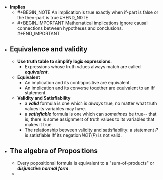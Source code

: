 - **Implies**
	- #+BEGIN_NOTE
	  An implication is true exactly when if-part is false or the then-part is true
	  #+END_NOTE
	- #+BEGIN_IMPORTANT
	  Mathematical implications ignore causal connections between hypotheses and conclusions.
	  #+END_IMPORTANT
- ## Equivalence and validity
	- **Use truth table to simplify logic expressions.**
		- Expressions whose truth values always match are called **_equivalent_**.
	- **Equivalent**
		- An implication and its contrapositive are equivalent.
		- An implication and its converse together are equivalent to an iff statement.
	- **Validity and Satisfiability**
		- a **_valid_** formula is one which is _always_ true, no matter what truth values its variables may have.
		- a **_satisfiable_**  formula is one which can _sometimes_ be true-- that is, there is some assignment of truth values to its variables that makes it true.
		- The relationship between validity and satisfiability: a statement $P$ is satisfiable iff its negation $NOT(P)$ is not valid.
- ## The algebra of Propositions
	- Every popositional formula is equivalent to a "sum-of-products" or **_disjunctive normal form_**.
	-
